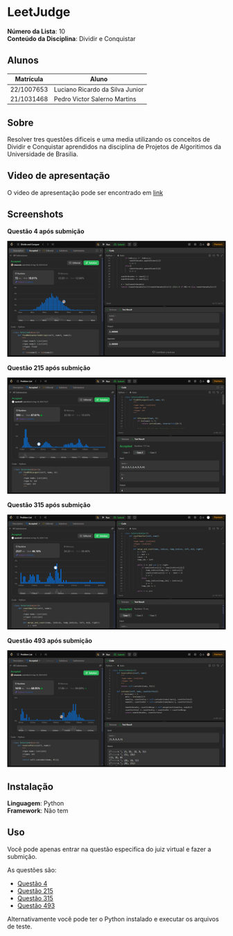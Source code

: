 # LeetJudge

**Número da Lista**: 10<br>
**Conteúdo da Disciplina**: Dividir e Conquistar<br>

## Alunos
| Matrícula  | Aluno                           |
| ---------- | ------------------------------- |
| 22/1007653 | Luciano Ricardo da Silva Junior |
| 21/1031468 | Pedro Victor Salerno Martins    |

## Sobre 
Resolver tres questões dificeis e uma media utilizando os conceitos de Dividir e Conquistar aprendidos na disciplina de Projetos de Algoritimos da Universidade de Brasilia.

## Video de apresentação
O video de apresentação pode ser encontrado em [link](https://youtu.be/bhFX5glxhr0)

## Screenshots

**Questão 4 após submição**

![img4](assets/img4.png)

**Questão 215 após submição**

![img215](assets/img215.png)

**Questão 315 após submição**

![img315](assets/img315.png)

**Questão 493 após submição**

![img493](assets/img493.png)


## Instalação

**Linguagem**: Python<br>
**Framework**: Não tem<br>

## Uso

Você pode apenas entrar na questão especifica do juiz virtual e fazer a submição.

As questões são:

- [Questão 4](https://leetcode.com/problems/median-of-two-sorted-arrays/description/)
- [Questão 215](https://leetcode.com/problems/kth-largest-element-in-an-array/)
- [Questão 315](https://leetcode.com/problems/count-of-smaller-numbers-after-self/description/)
- [Questão 493](https://leetcode.com/problems/reverse-pairs/description/)

Alternativamente você pode ter o Python instalado e executar os arquivos de teste.
